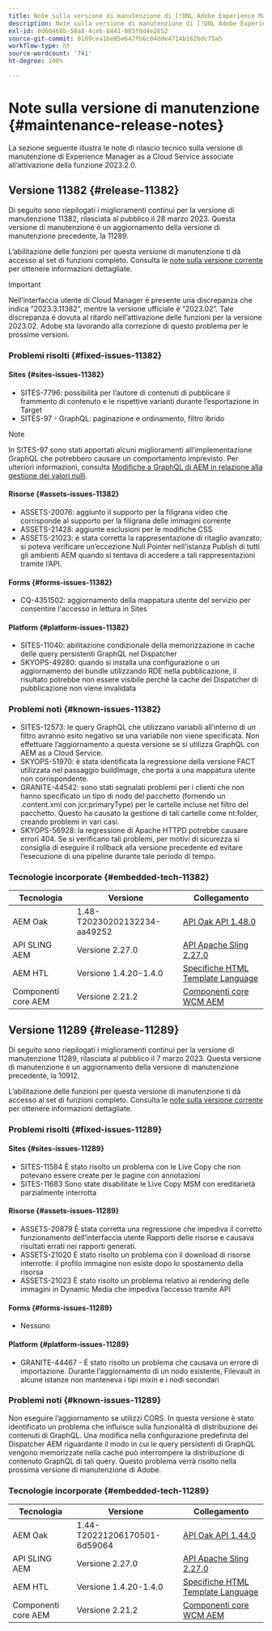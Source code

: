 ```yaml
---
title: Note sulla versione di manutenzione di [!DNL Adobe Experience Manager] as a Cloud Service associato all’attivazione delle funzioni 2023.2.0.
description: Note sulla versione di manutenzione di [!DNL Adobe Experience Manager] as a Cloud Service associato all’attivazione delle funzioni 2023.2.0.
exl-id: 0d60468b-50a8-4ceb-8441-085f0d4e2652
source-git-commit: 0109cea1be85e647fb6c04dde4714b162bdc75a5
workflow-type: ht
source-wordcount: '741'
ht-degree: 100%

---
```


# Note sulla versione di manutenzione {#maintenance-release-notes}

La sezione seguente illustra le note di rilascio tecnico sulla versione di manutenzione di Experience Manager as a Cloud Service associate all’attivazione della funzione 2023.2.0.

## Versione 11382 {#release-11382}

Di seguito sono riepilogati i miglioramenti continui per la versione di manutenzione 11382, rilasciata al pubblico il 28 marzo 2023. Questa versione di manutenzione è un aggiornamento della versione di manutenzione precedente, la 11289.

L’abilitazione delle funzioni per questa versione di manutenzione ti dà accesso al set di funzioni completo. Consulta le [note sulla versione corrente](/help/release-notes/release-notes-cloud/release-notes-current.md) per ottenere informazioni dettagliate.

>[!IMPORTANT]
>
> Nell’interfaccia utente di Cloud Manager è presente una discrepanza che indica “2023.3.11382”, mentre la versione ufficiale è “2023.02”. Tale discrepanza è dovuta al ritardo nell’attivazione delle funzioni per la versione 2023.02.
> Adobe sta lavorando alla correzione di questo problema per le prossime versioni.

### Problemi risolti {#fixed-issues-11382}

#### Sites {#sites-issues-11382}

- SITES-7796: possibilità per l’autore di contenuti di pubblicare il frammento di contenuto e le rispettive varianti durante l’esportazione in Target
- SITES-97 - GraphQL: paginazione e ordinamento, filtro ibrido

>[!NOTE]
>
> In SITES-97 sono stati apportati alcuni miglioramenti all&#39;implementazione GraphQL che potrebbero causare un comportamento imprevisto. Per ulteriori informazioni, consulta [Modifiche a GraphQL di AEM in relazione alla gestione dei valori nulli](https://experienceleague.adobe.com/docs/experience-cloud-kcs/kbarticles/KA-21792.html?lang=it).

#### Risorse {#assets-issues-11382}

- ASSETS-20076: aggiunto il supporto per la filigrana video che corrisponde al supporto per la filigrana delle immagini corrente
- ASSETS-21428: aggiunte esclusioni per le modifiche CSS
- ASSETS-21023: è stata corretta la rappresentazione di ritaglio avanzato; si poteva verificare un’eccezione Null Pointer nell’istanza Publish di tutti gli ambienti AEM quando si tentava di accedere a tali rappresentazioni tramite l’API.

#### Forms {#forms-issues-11382}

- CQ-4351502: aggiornamento della mappatura utente del servizio per consentire l&#39;accesso in lettura in Sites

#### Platform {#platform-issues-11382}

- SITES-11040: abilitazione condizionale della memorizzazione in cache delle query persistenti GraphQL nel Dispatcher
- SKYOPS-49280: quando si installa una configurazione o un aggiornamento del bundle utilizzando RDE nella pubblicazione, il risultato potrebbe non essere visibile perché la cache del Dispatcher di pubblicazione non viene invalidata

### Problemi noti {#known-issues-11382}

- SITES-12573: le query GraphQL che utilizzano variabili all’interno di un filtro avranno esito negativo se una variabile non viene specificata. Non effettuare l’aggiornamento a questa versione se si utilizza GraphQL con AEM as a Cloud Service.
- SKYOPS-51970: è stata identificata la regressione della versione FACT utilizzata nel passaggio buildImage, che porta a una mappatura utente non corrispondente.
- GRANITE-44542: sono stati segnalati problemi per i clienti che non hanno specificato un tipo di nodo del pacchetto (fornendo un .content.xml con jcr:primaryType) per le cartelle incluse nel filtro del pacchetto. Questo ha causato la gestione di tali cartelle come nt:folder, creando problemi in vari casi.
- SKYOPS-56928: la regressione di Apache HTTPD potrebbe causare errori 404. Se si verificano tali problemi, per motivi di sicurezza si consiglia di eseguire il rollback alla versione precedente ed evitare l’esecuzione di una pipeline durante tale periodo di tempo.

### Tecnologie incorporate {#embedded-tech-11382}

| Tecnologia | Versione | Collegamento |
|---|---|---|
| AEM Oak | 1.48-T20230202132234-aa49252 | [API Oak API 1.48.0](https://www.javadoc.io/doc/org.apache.jackrabbit/oak-api/1.48.0/index.html) |
| API SLING AEM | Versione 2.27.0 | [API Apache Sling 2.27.0](https://www.javadoc.io/doc/org.apache.sling/org.apache.sling.api/latest/index.html) |
| AEM HTL | Versione 1.4.20-1.4.0 | [Specifiche HTML Template Language](https://github.com/adobe/htl-spec) |
| Componenti core AEM | Versione 2.21.2 | [Componenti core WCM AEM](https://github.com/adobe/aem-core-wcm-components) |

## Versione 11289 {#release-11289}

Di seguito sono riepilogati i miglioramenti continui per la versione di manutenzione 11289, rilasciata al pubblico il 7 marzo 2023. Questa versione di manutenzione è un aggiornamento della versione di manutenzione precedente, la 10912.

L’abilitazione delle funzioni per questa versione di manutenzione ti dà accesso al set di funzioni completo. Consulta le [note sulla versione corrente](/help/release-notes/release-notes-cloud/release-notes-current.md) per ottenere informazioni dettagliate.

### Problemi risolti {#fixed-issues-11289}

#### Sites {#sites-issues-11289}

- SITES-11584 È stato risolto un problema con le Live Copy che non potevano essere create per le pagine con annotazioni
- SITES-11683 Sono state disabilitate le Live Copy MSM con ereditarietà parzialmente interrotta

#### Risorse {#assets-issues-11289}

- ASSETS-20879 È stata corretta una regressione che impediva il corretto funzionamento dell’interfaccia utente Rapporti delle risorse e causava risultati errati nei rapporti generati.
- ASSETS-21020 È stato risolto un problema con il download di risorse interrotte: il profilo immagine non esiste dopo lo spostamento della risorsa
- ASSETS-21023 È stato risolto un problema relativo ai rendering delle immagini in Dynamic Media che impediva l’accesso tramite API

#### Forms {#forms-issues-11289}

- Nessuno

#### Platform {#platform-issues-11289}

- GRANITE-44467 - È stato risolto un problema che causava un errore di importazione. Durante l’aggiornamento di un nodo esistente, Filevault in alcune istanze non manteneva i tipi mixin e i nodi secondari

### Problemi noti {#known-issues-11289}

Non eseguire l’aggiornamento se utilizzi CORS. In questa versione è stato identificato un problema che influisce sulla funzionalità di distribuzione dei contenuti di GraphQL. Una modifica nella configurazione predefinita del Dispatcher AEM riguardante il modo in cui le query persistenti di GraphQL vengono memorizzate nella cache può interrompere la distribuzione di contenuto GraphQL di tali query. Questo problema verrà risolto nella prossima versione di manutenzione di Adobe.

### Tecnologie incorporate {#embedded-tech-11289}

| Tecnologia | Versione | Collegamento |
|---|---|---|
| AEM Oak | 1.44-T20221206170501-6d59064 | [API Oak API 1.44.0](https://www.javadoc.io/doc/org.apache.jackrabbit/oak-api/1.44.0/index.html) |
| API SLING AEM | Versione 2.27.0 | [API Apache Sling 2.27.0](https://www.javadoc.io/doc/org.apache.sling/org.apache.sling.api/latest/index.html) |
| AEM HTL | Versione 1.4.20-1.4.0 | [Specifiche HTML Template Language](https://github.com/adobe/htl-spec) |
| Componenti core AEM | Versione 2.21.2 | [Componenti core WCM AEM](https://github.com/adobe/aem-core-wcm-components) |
